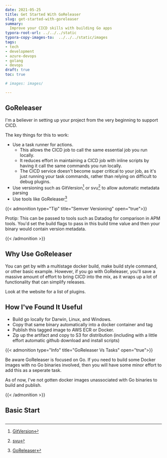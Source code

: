 ```yaml
---
date: 2021-05-25
title: Get Started With GoReleaser
slug: get-started-with-goreleaser
summary:
  Improve your CICD skills with building Go apps
typora-root-url: ../../../static
typora-copy-images-to:  ../../../static/images
tags:
- tech
- development
- azure-devops
- golang
- devops
draft: true
toc: true

# images: images/

---
```


## GoReleaser

I'm a believer in setting up your project from the very beginning to support CICD.

The key things for this to work:

- Use a task runner for actions.
    - This allows the CICD job to call the same essential job you run locally.
    - It reduces effort in maintaining a CICD job with inline scripts by having it call the same commands you run locally.
    - The CICD service doesn't become super critical to your job, as it's just running your task commands, rather than relying on difficult to debug plugins.
- Use versioning such as GitVersion[^gitversion] or svu[^svu] to allow automatic metadata parsing
- Use tools like GoReleaser[^goreleaser]

{{< admonition type="Tip" title="Semver Versioning" open="true">}}

Protip: This can be passed to tools such as Datadog for comparison in APM tools.
You'd set the build flags to pass in this build time value and then your binary would contain version metadata.

{{< /admonition >}}

[^goreleaser]: [GoReleaser](https://goreleaser.com/)
[^gitversion]: [GitVersion](https://github.com/GitTools/GitVersion)
[^svu]: [svu](https://github.com/caarlos0/svu)

## Why Use GoReleaser

You can get by with a multistage docker build, make build style command, or other basic example.
However, if you go with GoReleaser, you'll save a massive amount of effort to bring CICD into the mix, as it wraps up a lot of functionality that can simplify releases.

Look at the website for a list of plugins.

## How I've Found It Useful

- Build go locally for Darwin, Linux, and Windows.
- Copy that same binary automatically into a docker container and tag
- Publish this tagged image to AWS ECR or Docker.
- Zip up the artifact and copy to S3 for distribution (including with a little effort automatic github download and install scripts)

{{< admonition type="Info" title="GoReleaser Vs Tasks" open="true">}}

Be aware GoReleaser is focused on Go.
If you need to build some Docker images with no Go binaries involved, then you will have some minor effort to add this as a seperate task.

As of now, I've not gotten docker images unassociated with Go binaries to build and publish.

{{< /admonition >}}

## Basic Start

```yaml

```
